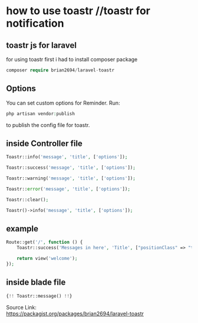# how to use toastr //toastr for notification    

## toastr js for laravel
for using toastr first i had to install composer package

~~~php
composer require brian2694/laravel-toastr
~~~
## Options    
You can set custom options for Reminder. Run:
~~~php
php artisan vendor:publish
~~~    
to publish the config file for toastr.

## inside Controller file 
~~~php
Toastr::info('message', 'title', ['options']);

Toastr::success('message', 'title', ['options']);

Toastr::warning('message', 'title', ['options']);

Toastr::error('message', 'title', ['options']);

Toastr::clear();

Toastr()->info('message', 'title', ['options']);
~~~     

## example   
~~~php
Route::get('/', function () {
    Toastr::success('Messages in here', 'Title', ["positionClass" => "toast-top-center"]);

    return view('welcome');
});
~~~    
## inside blade file
~~~php
{!! Toastr::message() !!}
~~~   
Source Link:     
https://packagist.org/packages/brian2694/laravel-toastr       

